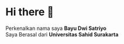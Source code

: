 # Hi there 👋

Perkenalkan nama saya **Bayu Dwi Satriyo**  
Saya Berasal dari **Universitas Sahid Surakarta**
